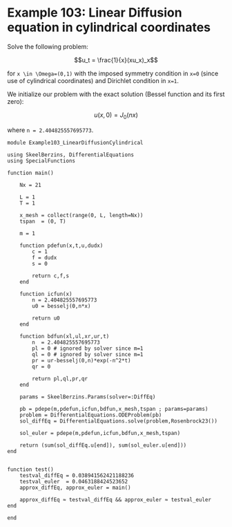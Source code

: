 # Example 103: Linear Diffusion equation in cylindrical coordinates

Solve the following problem:
```math
u_t = \frac{1}{x}(xu_x)_x
```
for ``x \in \Omega=(0,1)`` with the imposed symmetry condition in ``x=0`` (since use of cylindrical coordinates) and Dirichlet condition in ``x=1``.

We initialize our problem with the exact solution (Bessel function and its first zero):
```math
u(x,0) = J_0(nx)
```
where ``n = 2.404825557695773``.

```
module Example103_LinearDiffusionCylindrical

using SkeelBerzins, DifferentialEquations
using SpecialFunctions

function main()

    Nx = 21

    L = 1
    T = 1

    x_mesh = collect(range(0, L, length=Nx))
    tspan  = (0, T)

    m = 1

    function pdefun(x,t,u,dudx)
        c = 1
        f = dudx
        s = 0
        
        return c,f,s
    end

    function icfun(x)
        n = 2.404825557695773
        u0 = besselj(0,n*x)
        
        return u0
    end

    function bdfun(xl,ul,xr,ur,t)
        n  = 2.404825557695773
        pl = 0 # ignored by solver since m=1
        ql = 0 # ignored by solver since m=1
        pr = ur-besselj(0,n)*exp(-n^2*t)
        qr = 0

        return pl,ql,pr,qr
    end

    params = SkeelBerzins.Params(solver=:DiffEq)

    pb = pdepe(m,pdefun,icfun,bdfun,x_mesh,tspan ; params=params)
    problem = DifferentialEquations.ODEProblem(pb)
    sol_diffEq = DifferentialEquations.solve(problem,Rosenbrock23())

    sol_euler = pdepe(m,pdefun,icfun,bdfun,x_mesh,tspan)

    return (sum(sol_diffEq.u[end]), sum(sol_euler.u[end]))
end


function test()
    testval_diffEq = 0.038941562421188236
    testval_euler  = 0.0463188424523652
    approx_diffEq, approx_euler = main()

    approx_diffEq ≈ testval_diffEq && approx_euler ≈ testval_euler
end

end
```
